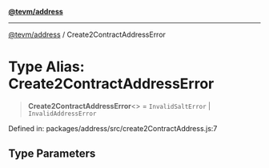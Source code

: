 [**@tevm/address**](../README.md)

***

[@tevm/address](../globals.md) / Create2ContractAddressError

# Type Alias: Create2ContractAddressError

> **Create2ContractAddressError**\<\> = `InvalidSaltError` \| `InvalidAddressError`

Defined in: packages/address/src/create2ContractAddress.js:7

## Type Parameters
